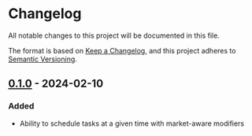 # Changelog

All notable changes to this project will be documented in this file.

The format is based on [Keep a Changelog](https://keepachangelog.com/en/1.1.0/),
and this project adheres to [Semantic Versioning](https://semver.org/spec/v2.0.0.html).

## [0.1.0] - 2024-02-10

### Added

- Ability to schedule tasks at a given time with market-aware modifiers

[0.1.0]: https://github.com/penny-vault/tradecron/releases/tag/v0.1.0